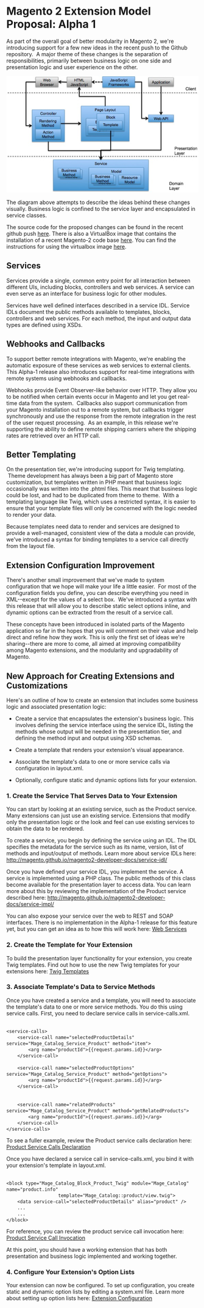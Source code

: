 Magento 2 Extension Model Proposal: Alpha 1
===========================================

As part of the overall goal of better modularity in Magento 2, we're introducing
support for a few new ideas in the recent push to the Github repository.  A
major theme of these changes is the separation of responsibilities, primarily
between business logic on one side and presentation logic and user experience on
the other.

![](</images/archExtensibility.png>)

The diagram above attempts to describe the ideas behind these changes visually.
Business logic is confined to the service layer and encapsulated in service
classes.

The source code for the proposed changes can be found in the recent github push
[here][4]. There is also a VirtualBox image that contains the installation of a
recent Magento-2 code base [here][5]. You can find the instructions for using
the virtualbox image [here][6].

[4]: <https://github.com/magento/magento2>

[5]: <https://ebay.box.com/s/a2k6twcsoappu4zv5lsq>

[6]: <http://praveenck.github.io/docs/vmimage/>

Services
--------

Services provide a single, common entry point for all interaction between
different UIs, including blocks, controllers and web services. A service can
even serve as an interface for business logic for other modules.

Services have well defined interfaces described in a service IDL. Service IDLs
document the public methods available to templates, blocks, controllers and web
services. For each method, the input and output data types are defined using
XSDs.

Webhooks and Callbacks
----------------------

To support better remote integrations with Magento, we're enabling the automatic
exposure of these services as web services to external clients. This Alpha-1
release also introduces support for real-time integrations with remote systems
using webhooks and callbacks.

Webhooks provide Event Observer-like behavior over HTTP. They allow you to be
notified when certain events occur in Magento and let you get real-time data
from the system.  Callbacks also support communication from your Magento
installation out to a remote system, but callbacks trigger synchronously and use
the response from the remote integration in the rest of the user request
processing.  As an example, in this release we're supporting the ability to
define remote shipping carriers where the shipping rates are retrieved over an
HTTP call.

Better Templating
-----------------

On the presentation tier, we're introducing support for Twig templating.  Theme
development has always been a big part of Magento store customization, but
templates written in PHP meant that business logic occasionally was written into
the .phtml files. This meant that business logic could be lost, and had to be
duplicated from theme to theme.  With a templating language like Twig, which
uses a restricted syntax, it is easier to ensure that your template files will
only be concerned with the logic needed to render your data.

Because templates need data to render and services are designed to provide a
well-managed, consistent view of the data a module can provide, we've introduced
a syntax for binding templates to a service call directly from the layout file.

Extension Configuration Improvement
-----------------------------------

There's another small improvement that we've made to system configuration that
we hope will make your life a little easier.  For most of the configuration
fields you define, you can describe everything you need in XML--except for the
values of a select box.  We've introduced a syntax with this release that will
allow you to describe static select options inline, and dynamic options can be
extracted from the result of a service call.

These concepts have been introduced in isolated parts of the Magento application
so far in the hopes that you will comment on their value and help direct and
refine how they work. This is only the first set of ideas we're sharing--there
are more to come, all aimed at improving compatibility among Magento extensions,
and the modularity and upgradability of Magento.

New Approach for Creating Extensions and Customizations
-------------------------------------------------------

Here's an outline of how to create an extension that includes some business
logic and associated presentation logic:

-   Create a service that encapsulates the extension's business logic. This
    involves defining the service interface using the service IDL, listing the
    methods whose output will be needed in the presentation tier, and defining
    the method input and output using XSD schemas.

-   Create a template that renders your extension's visual appearance.

-   Associate the template's data to one or more service calls via configuration
    in layout.xml.

-   Optionally, configure static and dynamic options lists for your extension.

### 1. Create the Service That Serves Data to Your Extension

You can start by looking at an existing service, such as the Product service.
Many extensions can just use an existing service. Extensions that modify only
the presentation logic or the look and feel can use existing services to obtain
the data to be rendered.

To create a service, you begin by defining the service using an IDL. The IDL
specifies the metadata for the service such as its name, version, list of
methods and input/output of methods. Learn more about service IDLs here:
<http://magento.github.io/magento2-developer-docs/service-idl/>

Once you have defined your service IDL, you implement the service. A service is
implemented using a PHP class. The public methods of this class become available
for the presentation layer to access data. You can learn more about this by
reviewing the implementation of the Product service described here:
<http://magento.github.io/magento2-developer-docs/service-impl/>

You can also expose your service over the web to REST and SOAP interfaces. There
is no implementation in the Alpha-1 release for this feature yet, but you can
get an idea as to how this will work here: [Web Services][1]

[1]: <http://magento.github.io/magento2-developer-docs/web-api/>

### 2. Create the Template for Your Extension

To build the presentation layer functionality for your extension, you create
Twig templates. Find out how to use the new Twig templates for your extensions
here: [Twig Templates][2]

[2]: <http://magento.github.io/magento2-developer-docs/twig/>

### 3. Associate Template's Data to Service Methods

Once you have created a service and a template, you will need to associate the
template's data to one or more service methods. You do this using service calls.
First, you need to declare service calls in service-calls.xml.

~~~~~~~~~~~~~~~~~~~~~~~~~~~~~~~~~~~~~~~~~~~~~~~~~~~~~~~~~~~~~~~~~~~~~~~~~~~~~~~~

<service-calls>
    <service-call name="selectedProductDetails" service="Mage_Catalog_Service_Product" method="item">
        <arg name="productId">{{request.params.id}}</arg>
    </service-call>

    <service-call name="selectedProductOptions" service="Mage_Catalog_Service_Product" method="getOptions">
        <arg name="productId">{{request.params.id}}</arg>
    </service-call>


    <service-call name="relatedProducts" service="Mage_Catalog_Service_Product" method="getRelatedProducts">
        <arg name="productId">{{request.params.id}}</arg>
    </service-call>
</service-calls>

~~~~~~~~~~~~~~~~~~~~~~~~~~~~~~~~~~~~~~~~~~~~~~~~~~~~~~~~~~~~~~~~~~~~~~~~~~~~~~~~

To see a fuller example, review the Product service calls declaration here:
[Product Service Calls Declaration][3]

Once you have declared a service call in service-calls.xml, you bind it with
your extension's template in layout.xml.

~~~~~~~~~~~~~~~~~~~~~~~~~~~~~~~~~~~~~~~~~~~~~~~~~~~~~~~~~~~~~~~~~~~~~~~~~~~~~~~~

<block type="Mage_Catalog_Block_Product_Twig" module="Mage_Catalog" name="product.info"
                   template="Mage_Catalog::product/view.twig">
	<data service-call="selectedProductDetails" alias="product" />
	...
	...
</block>

~~~~~~~~~~~~~~~~~~~~~~~~~~~~~~~~~~~~~~~~~~~~~~~~~~~~~~~~~~~~~~~~~~~~~~~~~~~~~~~~

For reference, you can review the product service call invocation here: [Product
Service Call Invocation][4]

[3]: <https://github.com/magento/magento2/blob/master/app/code/Mage/Catalog/etc/service-calls.xml>
[4]: <https://github.com/magento/magento2/blob/master/app/code/Mage/Catalog/view/frontend/layout.xml>

At this point, you should have a working extension that has both presentation
and business logic implemented and working together.

### 4. Configure Your Extension's Option Lists

Your extension can now be configured. To set up configuration, you create static
and dynamic option lists by editing a system.xml file. Learn more about setting
up option lists here: [Extension Configuration][5]

[5]: <http://praveenck.github.io/docs/option-list/>

